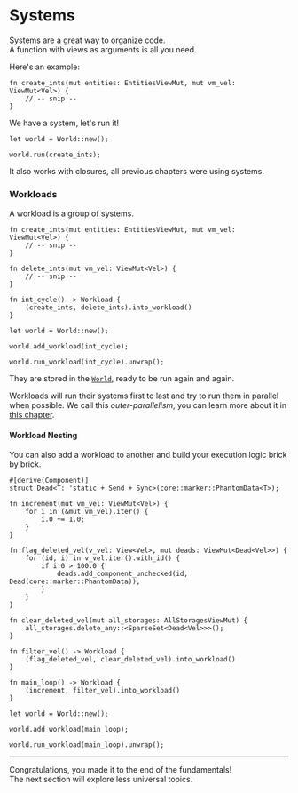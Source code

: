 # Systems

Systems are a great way to organize code.  
A function with views as arguments is all you need.

Here's an example:
```rust, noplaypen
fn create_ints(mut entities: EntitiesViewMut, mut vm_vel: ViewMut<Vel>) {
    // -- snip --
}
```

We have a system, let's run it!

```rust, noplaypen
let world = World::new();

world.run(create_ints);
```

It also works with closures, all previous chapters were using systems.

### Workloads

A workload is a group of systems.

```rust, noplaypen
fn create_ints(mut entities: EntitiesViewMut, mut vm_vel: ViewMut<Vel>) {
    // -- snip --
}

fn delete_ints(mut vm_vel: ViewMut<Vel>) {
    // -- snip --
}

fn int_cycle() -> Workload {
    (create_ints, delete_ints).into_workload()
}

let world = World::new();

world.add_workload(int_cycle);

world.run_workload(int_cycle).unwrap();
```

They are stored in the [`World`](https://docs.rs/shipyard/latest/shipyard/struct.World.html), ready to be run again and again.  

Workloads will run their systems first to last and try to run them in parallel when possible. We call this _outer-parallelism_, you can learn more about it in [this chapter](../going-further/parallelism.md).

#### Workload Nesting

You can also add a workload to another and build your execution logic brick by brick.

```rust, noplaypen
#[derive(Component)]
struct Dead<T: 'static + Send + Sync>(core::marker::PhantomData<T>);

fn increment(mut vm_vel: ViewMut<Vel>) {
    for i in (&mut vm_vel).iter() {
        i.0 += 1.0;
    }
}

fn flag_deleted_vel(v_vel: View<Vel>, mut deads: ViewMut<Dead<Vel>>) {
    for (id, i) in v_vel.iter().with_id() {
        if i.0 > 100.0 {
            deads.add_component_unchecked(id, Dead(core::marker::PhantomData));
        }
    }
}

fn clear_deleted_vel(mut all_storages: AllStoragesViewMut) {
    all_storages.delete_any::<SparseSet<Dead<Vel>>>();
}

fn filter_vel() -> Workload {
    (flag_deleted_vel, clear_deleted_vel).into_workload()
}

fn main_loop() -> Workload {
    (increment, filter_vel).into_workload()
}

let world = World::new();

world.add_workload(main_loop);

world.run_workload(main_loop).unwrap();
```

---

Congratulations, you made it to the end of the fundamentals!  
The next section will explore less universal topics.
